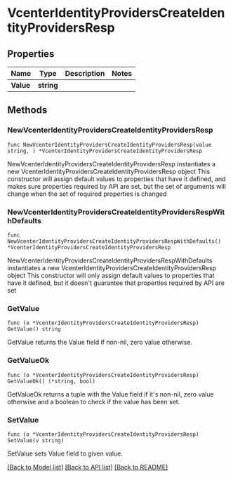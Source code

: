 # VcenterIdentityProvidersCreateIdentityProvidersResp

## Properties

Name | Type | Description | Notes
------------ | ------------- | ------------- | -------------
**Value** | **string** |  | 

## Methods

### NewVcenterIdentityProvidersCreateIdentityProvidersResp

`func NewVcenterIdentityProvidersCreateIdentityProvidersResp(value string, ) *VcenterIdentityProvidersCreateIdentityProvidersResp`

NewVcenterIdentityProvidersCreateIdentityProvidersResp instantiates a new VcenterIdentityProvidersCreateIdentityProvidersResp object
This constructor will assign default values to properties that have it defined,
and makes sure properties required by API are set, but the set of arguments
will change when the set of required properties is changed

### NewVcenterIdentityProvidersCreateIdentityProvidersRespWithDefaults

`func NewVcenterIdentityProvidersCreateIdentityProvidersRespWithDefaults() *VcenterIdentityProvidersCreateIdentityProvidersResp`

NewVcenterIdentityProvidersCreateIdentityProvidersRespWithDefaults instantiates a new VcenterIdentityProvidersCreateIdentityProvidersResp object
This constructor will only assign default values to properties that have it defined,
but it doesn't guarantee that properties required by API are set

### GetValue

`func (o *VcenterIdentityProvidersCreateIdentityProvidersResp) GetValue() string`

GetValue returns the Value field if non-nil, zero value otherwise.

### GetValueOk

`func (o *VcenterIdentityProvidersCreateIdentityProvidersResp) GetValueOk() (*string, bool)`

GetValueOk returns a tuple with the Value field if it's non-nil, zero value otherwise
and a boolean to check if the value has been set.

### SetValue

`func (o *VcenterIdentityProvidersCreateIdentityProvidersResp) SetValue(v string)`

SetValue sets Value field to given value.



[[Back to Model list]](../README.md#documentation-for-models) [[Back to API list]](../README.md#documentation-for-api-endpoints) [[Back to README]](../README.md)


